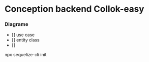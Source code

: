 # Conception backend Collok-easy


### Diagrame

- [] use case
- [] entity class
- [] 

 npx sequelize-cli init 